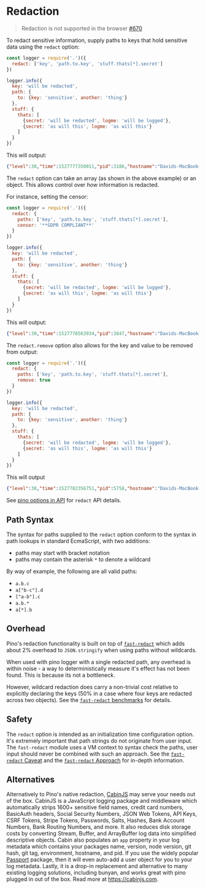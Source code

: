 # Redaction

> Redaction is not supported in the browser [#670](https://github.com/pinojs/pino/issues/670)

To redact sensitive information, supply paths to keys that hold sensitive data
using the `redact` option:

```js
const logger = require('.')({
  redact: ['key', 'path.to.key', 'stuff.thats[*].secret']
})

logger.info({
  key: 'will be redacted',
  path: {
    to: {key: 'sensitive', another: 'thing'}
  },
  stuff: {
    thats: [
      {secret: 'will be redacted', logme: 'will be logged'},
      {secret: 'as will this', logme: 'as will this'}
    ]
  }
})
```

This will output:

```JSON
{"level":30,"time":1527777350011,"pid":3186,"hostname":"Davids-MacBook-Pro-3.local","key":"[Redacted]","path":{"to":{"key":"[Redacted]","another":"thing"}},"stuff":{"thats":[{"secret":"[Redacted]","logme":"will be logged"},{"secret":"[Redacted]","logme":"as will this"}]}}
```

The `redact` option can take an array (as shown in the above example) or
an object. This allows control over *how* information is redacted.

For instance, setting the censor:

```js
const logger = require('.')({
  redact: {
    paths: ['key', 'path.to.key', 'stuff.thats[*].secret'],
    censor: '**GDPR COMPLIANT**'
  }
})

logger.info({
  key: 'will be redacted',
  path: {
    to: {key: 'sensitive', another: 'thing'}
  },
  stuff: {
    thats: [
      {secret: 'will be redacted', logme: 'will be logged'},
      {secret: 'as will this', logme: 'as will this'}
    ]
  }
})
```

This will output:

```JSON
{"level":30,"time":1527778563934,"pid":3847,"hostname":"Davids-MacBook-Pro-3.local","key":"**GDPR COMPLIANT**","path":{"to":{"key":"**GDPR COMPLIANT**","another":"thing"}},"stuff":{"thats":[{"secret":"**GDPR COMPLIANT**","logme":"will be logged"},{"secret":"**GDPR COMPLIANT**","logme":"as will this"}]}}
```

The `redact.remove` option also allows for the key and value to be removed from output:

```js
const logger = require('.')({
  redact: {
    paths: ['key', 'path.to.key', 'stuff.thats[*].secret'],
    remove: true
  }
})

logger.info({
  key: 'will be redacted',
  path: {
    to: {key: 'sensitive', another: 'thing'}
  },
  stuff: {
    thats: [
      {secret: 'will be redacted', logme: 'will be logged'},
      {secret: 'as will this', logme: 'as will this'}
    ]
  }
})
```

This will output

```JSON
{"level":30,"time":1527782356751,"pid":5758,"hostname":"Davids-MacBook-Pro-3.local","path":{"to":{"another":"thing"}},"stuff":{"thats":[{"logme":"will be logged"},{"logme":"as will this"}]}}
```

See [pino options in API](/docs/api.md#redact-array-object) for `redact` API details.

<a name="paths"></a>
## Path Syntax

The syntax for paths supplied to the `redact` option conform to the syntax in path lookups
in standard EcmaScript, with two additions:

* paths may start with bracket notation
* paths may contain the asterisk `*` to denote a wildcard

By way of example, the following are all valid paths:

* `a.b.c`
* `a["b-c"].d`
* `["a-b"].c`
* `a.b.*`
* `a[*].b`

## Overhead

Pino's redaction functionality is built on top of [`fast-redact`](http://github.com/davidmarkclements/fast-redact)
which adds about 2% overhead to `JSON.stringify` when using paths without wildcards.

When used with pino logger with a single redacted path, any overhead is within noise -
a way to deterministically measure it's effect has not been found. This is because its not a bottleneck.

However, wildcard redaction does carry a non-trivial cost relative to explicitly declaring the keys
(50% in a case where four keys are redacted across two objects). See
the [`fast-redact` benchmarks](https://github.com/davidmarkclements/fast-redact#benchmarks) for details.

## Safety

The `redact` option is intended as an initialization time configuration option.
It's extremely important that path strings do not originate from user input.
The `fast-redact` module uses a VM context to syntax check the paths, user input
should never be combined with such an approach. See the [`fast-redact` Caveat](https://github.com/davidmarkclements/fast-redact#caveat)
and the [`fast-redact` Approach](https://github.com/davidmarkclements/fast-redact#approach) for in-depth information.

## Alternatives

Alternatively to Pino's native redaction, [CabinJS](https://cabinjs.com) may serve your needs out of the box.  CabinJS is a JavaScript logging package and middleware which automatically strips 1600+ sensitive field names, credit card numbers, BasicAuth headers, Social Security Numbers, JSON Web Tokens, API Keys, CSRF Tokens, Stripe Tokens, Passwords, Salts, Hashes, Bank Account Numbers, Bank Routing Numbers, and more.  It also reduces disk storage costs by converting Stream, Buffer, and ArrayBuffer log data into simplified descriptive objects.  Cabin also populates an `app` property in your log metadata which contains your packages name, version, node version, git hash, git tag, environment, hostname, and pid. If you use the widely popular [Passport](https://github.com/jaredhanson/passport) package, then it will even auto-add a user object for you to your log metadata. Lastly, it is a drop-in replacement and alternative to many existing logging solutions, including bunyan, and works great with pino plugged in out of the box.  Read more at <https://cabinjs.com>.
